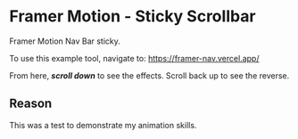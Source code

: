 # Framer Motion - Sticky Scrollbar
Framer Motion Nav Bar sticky.

To use this example tool, navigate to: https://framer-nav.vercel.app/

From here, ***scroll down*** to see the effects. Scroll back up to see the reverse.

## Reason
This was a test to demonstrate my animation skills.
